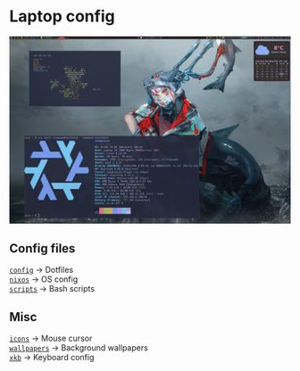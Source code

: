 # Laptop config

<img src="./docs/screenshot.png" />

## Config files
[`config`](./config/) -> Dotfiles<br>
[`nixos`](./nixos/) -> OS config<br>
[`scripts`](./scripts/) -> Bash scripts<br>

## Misc
[`icons`](./icons/) -> Mouse cursor<br>
[`wallpapers`](./wallpapers/) -> Background wallpapers<br>
[`xkb`](./xkb/) -> Keyboard config
